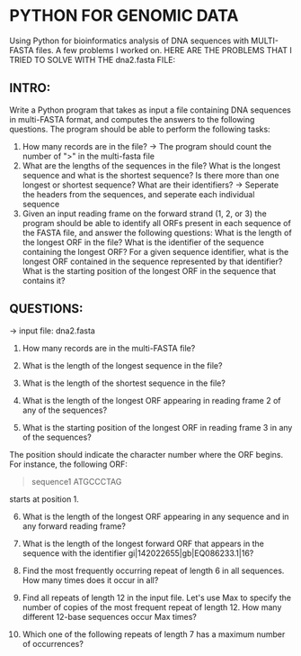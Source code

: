 # PYTHON FOR GENOMIC DATA 
Using Python for bioinformatics analysis of DNA sequences with MULTI-FASTA files. A few problems I worked on.
HERE ARE THE PROBLEMS THAT I TRIED TO SOLVE WITH THE dna2.fasta FILE:

## INTRO:
Write a Python program that takes as input a file containing DNA sequences in multi-FASTA format, and computes the answers to the following questions.
The program should be able to perform the following tasks:
1. How many records are in the file? 
   -> The program should count the number of ">" in the multi-fasta file
2. What are the lengths of the sequences in the file? What is the longest sequence and what is the shortest sequence?
Is there more than one longest or shortest sequence? What are their identifiers? 
   -> Seperate the headers from the sequences, and seperate each individual sequence
3. Given an input reading frame on the forward strand (1, 2, or 3) the program should be able to identify all ORFs present in each sequence of the FASTA file,
and answer the following questions: What is the length of the longest ORF in the file? What is the identifier of the sequence containing the longest ORF?
For a given sequence identifier, what is the longest ORF contained in the sequence represented by that identifier?
What is the starting position of the longest ORF in the sequence that contains it?

## QUESTIONS:

-> input file: dna2.fasta

1) How many records are in the multi-FASTA file?

2) What is the length of the longest sequence in the file?

3) What is the length of the shortest sequence in the file?

4) What is the length of the longest ORF appearing in reading frame 2 of any of the sequences?

5) What is the starting position of the longest ORF in reading frame 3 in any of the sequences?

The position should indicate the character number where the ORF begins. For instance, the following ORF:

> sequence1
ATGCCCTAG

starts at position 1.

6) What is the length of the longest ORF appearing in any sequence and in any forward reading frame?

7) What is the length of the longest forward ORF that appears in the sequence with the identifier  gi|142022655|gb|EQ086233.1|16?

8) Find the most frequently occurring repeat of length 6 in all sequences. How many times does it occur in all?

9) Find all repeats of length 12 in the input file. Let's use Max to specify the number of copies
of the most frequent repeat of length 12. How many different 12-base sequences occur Max times?

10) Which one of the following repeats of length 7 has a maximum number of occurrences?
